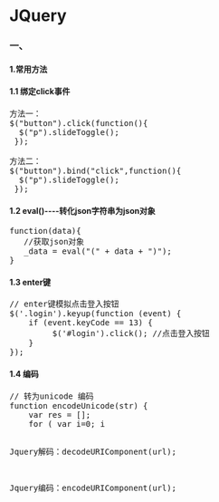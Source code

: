 # JQuery
### 一、
#### 1.常用方法
#### 1.1 绑定click事件
<pre>
方法一：
$("button").click(function(){
  $("p").slideToggle();
 }); 

方法二：
$("button").bind("click",function(){
  $("p").slideToggle();
 }); 
</pre>

#### 1.2 eval()----转化json字符串为json对象
<pre>
function(data){
   //获取json对象
   _data = eval("(" + data + ")");
}
</pre>

#### 1.3 enter键
<pre>
// enter键模拟点击登入按钮
$('.login').keyup(function (event) {
    if (event.keyCode == 13) {
         $('#login').click(); //点击登入按钮
    }
});
</pre>

#### 1.4 编码
<pre>
// 转为unicode 编码  
function encodeUnicode(str) {  
    var res = [];  
    for ( var i=0; i<str.length; i++ ) {  
    res[i] = ( "00" + str.charCodeAt(i).toString(16) ).slice(-4);  
    }  
    return "\\u" + res.join("\\u");  
}  
  
// 解码  
function decodeUnicode(str) {  
    str = str.replace(/\\/g, "%");  
    return unescape(str);  
}  
</pre>

Jquery解码：decodeURIComponent(url);

Jquery编码：encodeURIComponent(url);

